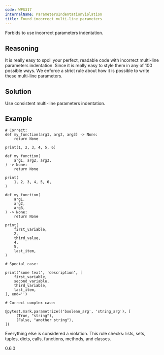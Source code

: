 ```yaml
---
code: WPS317
internalName: ParametersIndentationViolation
title: Found incorrect multi-line parameters
---
```


Forbids to use incorrect parameters indentation.

## Reasoning
It is really easy to spoil your perfect, readable code with
incorrect multi-line parameters indentation. Since it is really easy
to style them in any of 100 possible ways. We enforce a strict rule
about how it is possible to write these multi-line parameters.

## Solution
Use consistent multi-line parameters indentation.

## Example

    # Correct:
    def my_function(arg1, arg2, arg3) -> None:
        return None
    
    print(1, 2, 3, 4, 5, 6)
    
    def my_function(
        arg1, arg2, arg3,
    ) -> None:
        return None
    
    print(
        1, 2, 3, 4, 5, 6,
    )
    
    def my_function(
        arg1,
        arg2,
        arg3,
    ) -> None:
        return None
    
    print(
        first_variable,
        2,
        third_value,
        4,
        5,
        last_item,
    )
    
    # Special case:
    
    print('some text', 'description', [
        first_variable,
        second_variable,
        third_variable,
        last_item,
    ], end='')
    
    # Correct complex case:
    
    @pytest.mark.parametrize(('boolean_arg', 'string_arg'), [
         (True, "string"),
         (False, "another string"),
    ])

Everything else is considered a violation. This rule checks: lists,
sets, tuples, dicts, calls, functions, methods, and classes.

<div class="versionadded">

0.6.0

</div>